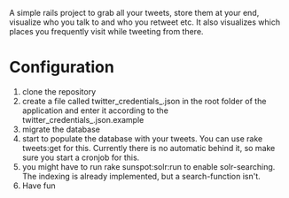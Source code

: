 A simple rails project to grab all your tweets, store them at your end, visualize who you talk to and who you retweet etc. It also visualizes which places you frequently visit while tweeting from there. 

# Configuration
1. clone the repository
2. create a file called twitter_credentials_.json in the root folder of the application and enter it according to the twitter_credentials_.json.example
3. migrate the database
4. start to populate the database with your tweets. You can use rake tweets:get for this. Currently there is no automatic behind it, so make sure you start a cronjob for this. 
5. you might have to run rake sunspot:solr:run to enable solr-searching. The indexing is already implemented, but a search-function isn't. 
6. Have fun 